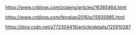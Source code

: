 https://www.cnblogs.com/zcpeng/articles/16385464.html

https://www.cnblogs.com/fengjian2016/p/15935985.html

https://blog.csdn.net/a772304419/article/details/125910287